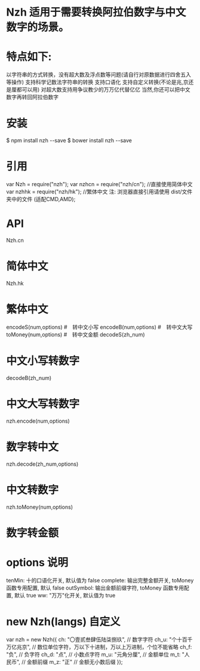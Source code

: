 # Nzh 适用于需要转换阿拉伯数字与中文数字的场景。

# 特点如下:
以字符串的方式转换，没有超大数及浮点数等问题(请自行对原数据进行四舍五入等操作)
支持科学记数法字符串的转换
支持口语化
支持自定义转换(不论是兆,京还是厘都可以用)
对超大数支持用争议教少的万万亿代替亿亿
当然,你还可以把中文数字再转回阿拉伯数字


# 安装
$ npm install nzh --save
$ bower install nzh --save

# 引用
var Nzh = require("nzh");
var nzhcn = require("nzh/cn"); //直接使用简体中文
var nzhhk = require("nzh/hk"); //繁体中文
注: 浏览器直接引用请使用 dist/文件夹中的文件 (适配CMD,AMD);


# API
Nzh.cn 
# 简体中文
Nzh.hk 
# 繁体中文
encodeS(num,options) 
#　转中文小写
encodeB(num,options) 
#　转中文大写
toMoney(num,options) 
#　转中文金额
decodeS(zh_num) 
# 中文小写转数字
decodeB(zh_num) 
# 中文大写转数字
nzh.encode(num,options)
# 数字转中文
nzh.decode(zh_num,options)
# 中文转数字
nzh.toMoney(num,options)
# 数字转金额

# options 说明
tenMin: 十的口语化开关, 默认值为 false
complete: 输出完整金额开关, toMoney 函数专用配置, 默认 false
outSymbol: 输出金额前缀字符, toMoney 函数专用配置, 默认 true
ww: "万万"化开关, 默认值为 true

# new Nzh(langs) 自定义
var nzh = new Nzh({
    ch: "〇壹贰叁肆伍陆柒捌玖",      // 数字字符
    ch_u: "个十百千万亿兆京",       // 数位单位字符，万以下十进制，万以上万进制，个位不能省略
    ch_f: "负",                   // 负字符
    ch_d: "点",                   // 小数点字符
    m_u: "元角分厘",              // 金额单位
    m_t: "人民币",                // 金额前缀
    m_z: "正"                    // 金额无小数后缀
});

